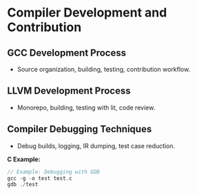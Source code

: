 # Compiler Development and Contribution

## GCC Development Process
- Source organization, building, testing, contribution workflow.

## LLVM Development Process
- Monorepo, building, testing with lit, code review.

## Compiler Debugging Techniques
- Debug builds, logging, IR dumping, test case reduction.

**C Example:**
```c
// Example: Debugging with GDB
gcc -g -o test test.c
gdb ./test
```
